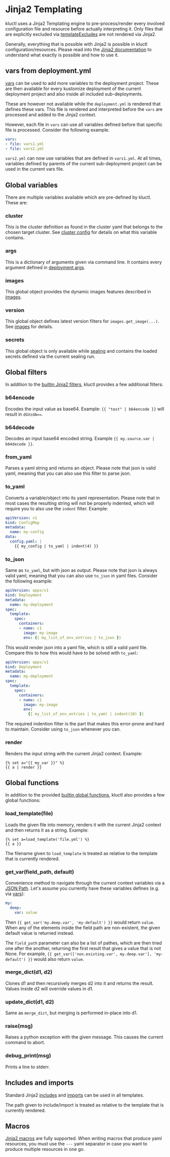 # Jinja2 Templating

kluctl uses a Jinja2 Templating engine to pre-process/render every involved configuration file and resource before
actually interpreting it. Only files that are explicitly excluded via [templateExcludes](./deployments.md#templateexcludes)
are not rendered via Jinja2.

Generally, everything that is possible with Jinja2 is possible in kluctl configuration/resources. Please
read into the [Jinja2 documentation](https://jinja.palletsprojects.com/en/3.0.x/templates/) to understand what exactly
is possible and how to use it.

## vars from deployment.yml

[vars](./deployments.md#vars) can be used to add more variables to the deployment project. These are then available
for every kustomize deployment of the current deployment project and also inside all included sub-deployments.

These are however not available while the `deployment.yml` is rendered that defines these vars. This file is
rendered and interpreted before the `vars` are processed and added to the Jinja2 context.

However, each file in `vars` can use all variables defined before that specific file is processed. Consider the
following example.

```yaml
vars:
- file: vars1.yml
- file: vars2.yml
```

`vars2.yml` can now use variables that are defined in `vars1.yml`. At all times, variables defined by
parents of the current sub-deployment project can be used in the current vars file.

## Global variables
There are multiple variables available which are pre-defined by kluctl. These are:

### cluster
This is the cluster definition as found in the cluster yaml that belongs to the chosen target cluster. See
[cluster config](./cluster-config.md) for details on what this variable contains.

### args
This is a dictionary of arguments given via command line. It contains every argument defined in
[deployment args](./deployments.md#args).

### images
This global object provides the dynamic images features described in [images](./images.md).

### version
This global object defines latest version filters for `images.get_image(...)`. See [images](./images.md) for details.

### secrets
This global object is only available while [sealing](./sealed-secrets.md#jinja2-templating) and contains the loaded
secrets defined via the current sealing run.

## Global filters
In addition to the [builtin Jinja2 filters](https://jinja.palletsprojects.com/en/2.11.x/templates/#list-of-builtin-filters),
kluctl provides a few additional filters:

### b64encode
Encodes the input value as base64. Example: `{{ "test" | b64encode }}` will result in `dGVzdA==`.

### b64decode
Decodes an input base64 encoded string. Example `{{ my.source.var | b64decode }}`.

### from_yaml
Parses a yaml string and returns an object. Please note that json is valid yaml, meaning that you can also use this
filter to parse json.

### to_yaml
Converts a variable/object into its yaml representation. Please note that in most cases the resulting string will not
be properly indented, which will require you to also use the `indent` filter. Example:

```yaml
apiVersion: v1
kind: ConfigMap
metadata:
  name: my-config
data:
  config.yaml: |
    {{ my_config | to_yaml | indent(4) }}
```

### to_json
Same as `to_yaml`, but with json as output. Please note that json is always valid yaml, meaning that you can also use
`to_json` in yaml files. Consider the following example:

```yaml
apiVersion: apps/v1
kind: Deployment
metadata:
  name: my-deployment
spec:
  template:
    spec:
      containers:
      - name: c1
        image: my-image
        env: {{ my_list_of_env_entries | to_json }}
```

This would render json into a yaml file, which is still a valid yaml file. Compare this to how this would have to be
solved with `to_yaml`:

```yaml
apiVersion: apps/v1
kind: Deployment
metadata:
  name: my-deployment
spec:
  template:
    spec:
      containers:
      - name: c1
        image: my-image
        env:
          {{ my_list_of_env_entries | to_yaml | indent(10) }}
```

The required indention filter is the part that makes this error-prone and hard to maintain. Consider using `to_json`
whenever you can.

### render
Renders the input string with the current Jinja2 context. Example:
```
{% set a="{{ my_var }}" %}
{{ a | render }}
```

## Global functions
In addition to the provided
[builtin global functions](https://jinja.palletsprojects.com/en/2.11.x/templates/#list-of-global-functions),
kluctl also provides a few global functions:

### load_template(file)
Loads the given file into memory, renders it with the current Jinja2 context and then returns it as a string. Example:
```
{% set a=load_template('file.yml') %}
{{ a }}
```

The filename given to `load_template` is treated as relative to the template that is currently rendered.

### get_var(field_path, default)
Convenience method to navigate through the current context variables via a
[JSON Path](https://goessner.net/articles/JsonPath/). Let's assume you currently have these variables defines 
(e.g. via [vars](./deployments.md#vars)):
```yaml
my:
  deep:
    var: value
```
Then `{{ get_var('my.deep.var', 'my-default') }}` would return `value`.
When any of the elements inside the field path are non-existent, the given default value is returned instead.

The `field_path` parameter can also be a list of pathes, which are then tried one after the another, returning the first
result that gives a value that is not None. For example, `{{ get_var(['non.existing.var', my.deep.var'], 'my-default') }}`
would also return `value`.

### merge_dict(d1, d2)
Clones d1 and then recursively merges d2 into it and returns the result. Values inside d2 will override values in d1.

### update_dict(d1, d2)
Same as `merge_dict`, but merging is performed in-place into d1.

### raise(msg)
Raises a python exception with the given message. This causes the current command to abort.

### debug_print(msg)
Prints a line to stderr.

## Includes and imports
Standard Jinja2 [includes](https://jinja.palletsprojects.com/en/2.11.x/templates/#include) and
[imports](https://jinja.palletsprojects.com/en/2.11.x/templates/#import) can be used in all templates.

The path given to include/import is treated as relative to the template that is currently rendered.

## Macros

[Jinja2 macros](https://jinja.palletsprojects.com/en/2.11.x/templates/#macros) are fully supported. When writing
macros that produce yaml resources, you must use the `---` yaml separator in case you want to produce multiple resources
in one go.
